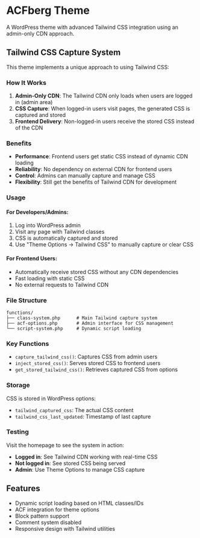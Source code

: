 # ACFberg Theme

A WordPress theme with advanced Tailwind CSS integration using an admin-only CDN approach.

## Tailwind CSS Capture System

This theme implements a unique approach to using Tailwind CSS:

### How It Works

1. **Admin-Only CDN**: The Tailwind CDN only loads when users are logged in (admin area)
2. **CSS Capture**: When logged-in users visit pages, the generated CSS is captured and stored
3. **Frontend Delivery**: Non-logged-in users receive the stored CSS instead of the CDN

### Benefits

- **Performance**: Frontend users get static CSS instead of dynamic CDN loading
- **Reliability**: No dependency on external CDN for frontend users
- **Control**: Admins can manually capture and manage CSS
- **Flexibility**: Still get the benefits of Tailwind CDN for development

### Usage

#### For Developers/Admins:
1. Log into WordPress admin
2. Visit any page with Tailwind classes
3. CSS is automatically captured and stored
4. Use "Theme Options → Tailwind CSS" to manually capture or clear CSS

#### For Frontend Users:
- Automatically receive stored CSS without any CDN dependencies
- Fast loading with static CSS
- No external requests to Tailwind CDN

### File Structure

```
functions/
├── class-system.php      # Main Tailwind capture system
├── acf-options.php       # Admin interface for CSS management
└── script-system.php     # Dynamic script loading
```

### Key Functions

- `capture_tailwind_css()`: Captures CSS from admin users
- `inject_stored_css()`: Serves stored CSS to frontend users
- `get_stored_tailwind_css()`: Retrieves captured CSS from options

### Storage

CSS is stored in WordPress options:
- `tailwind_captured_css`: The actual CSS content
- `tailwind_css_last_updated`: Timestamp of last capture

### Testing

Visit the homepage to see the system in action:
- **Logged in**: See Tailwind CDN working with real-time CSS
- **Not logged in**: See stored CSS being served
- **Admin**: Use Theme Options to manage CSS capture

## Features

- Dynamic script loading based on HTML classes/IDs
- ACF integration for theme options
- Block pattern support
- Comment system disabled
- Responsive design with Tailwind utilities
